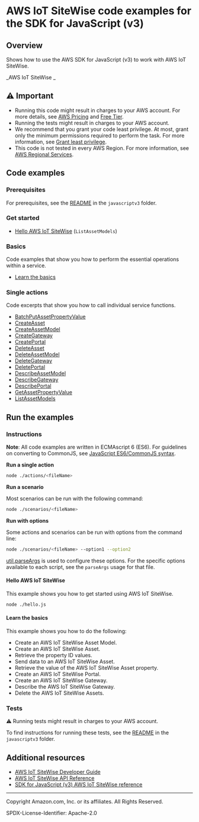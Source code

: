 # AWS IoT SiteWise code examples for the SDK for JavaScript (v3)

## Overview

Shows how to use the AWS SDK for JavaScript (v3) to work with AWS IoT SiteWise.

<!--custom.overview.start-->
<!--custom.overview.end-->

_AWS IoT SiteWise _

## ⚠ Important

* Running this code might result in charges to your AWS account. For more details, see [AWS Pricing](https://aws.amazon.com/pricing/) and [Free Tier](https://aws.amazon.com/free/).
* Running the tests might result in charges to your AWS account.
* We recommend that you grant your code least privilege. At most, grant only the minimum permissions required to perform the task. For more information, see [Grant least privilege](https://docs.aws.amazon.com/IAM/latest/UserGuide/best-practices.html#grant-least-privilege).
* This code is not tested in every AWS Region. For more information, see [AWS Regional Services](https://aws.amazon.com/about-aws/global-infrastructure/regional-product-services).

<!--custom.important.start-->
<!--custom.important.end-->

## Code examples

### Prerequisites

For prerequisites, see the [README](../../README.md#Prerequisites) in the `javascriptv3` folder.


<!--custom.prerequisites.start-->
<!--custom.prerequisites.end-->

### Get started

- [Hello AWS IoT SiteWise](hello.js#L4) (`ListAssetModels`)


### Basics

Code examples that show you how to perform the essential operations within a service.

- [Learn the basics](scenarios/iotsitewise-basics.js)


### Single actions

Code excerpts that show you how to call individual service functions.

- [BatchPutAssetPropertyValue](actions/batch-put-asset-property-value.js#L4)
- [CreateAsset](actions/create-asset.js#L4)
- [CreateAssetModel](actions/create-asset-model.js#L4)
- [CreateGateway](actions/create-gateway.js#L4)
- [CreatePortal](actions/create-portal.js#L4)
- [DeleteAsset](actions/delete-asset.js#L4)
- [DeleteAssetModel](actions/delete-asset-model.js#L4)
- [DeleteGateway](actions/delete-gateway.js#L4)
- [DeletePortal](actions/delete-portal.js#L4)
- [DescribeAssetModel](actions/describe-asset-model.js#L4)
- [DescribeGateway](actions/describe-gateway.js#L4)
- [DescribePortal](actions/describe-portal.js#L4)
- [GetAssetPropertyValue](actions/get-asset-property-value.js#L4)
- [ListAssetModels](actions/list-asset-models.js#L4)


<!--custom.examples.start-->
<!--custom.examples.end-->

## Run the examples

### Instructions

**Note**: All code examples are written in ECMAscript 6 (ES6). For guidelines on converting to CommonJS, see
[JavaScript ES6/CommonJS syntax](https://docs.aws.amazon.com/sdk-for-javascript/v3/developer-guide/sdk-examples-javascript-syntax.html).

**Run a single action**

```bash
node ./actions/<fileName>
```

**Run a scenario**

Most scenarios can be run with the following command:
```bash
node ./scenarios/<fileName>
```

**Run with options**

Some actions and scenarios can be run with options from the command line:
```bash
node ./scenarios/<fileName> --option1 --option2
```
[util.parseArgs](https://nodejs.org/api/util.html#utilparseargsconfig) is used to configure
these options. For the specific options available to each script, see the `parseArgs` usage
for that file.

<!--custom.instructions.start-->
<!--custom.instructions.end-->

#### Hello AWS IoT SiteWise

This example shows you how to get started using AWS IoT SiteWise.

```bash
node ./hello.js
```

#### Learn the basics

This example shows you how to do the following:

- Create an AWS IoT SiteWise Asset Model.
- Create an AWS IoT SiteWise Asset.
- Retrieve the property ID values.
- Send data to an AWS IoT SiteWise Asset.
- Retrieve the value of the AWS IoT SiteWise Asset property.
- Create an AWS IoT SiteWise Portal.
- Create an AWS IoT SiteWise Gateway.
- Describe the AWS IoT SiteWise Gateway.
- Delete the AWS IoT SiteWise Assets.

<!--custom.basic_prereqs.iotsitewise_Scenario.start-->
<!--custom.basic_prereqs.iotsitewise_Scenario.end-->


<!--custom.basics.iotsitewise_Scenario.start-->
<!--custom.basics.iotsitewise_Scenario.end-->


### Tests

⚠ Running tests might result in charges to your AWS account.


To find instructions for running these tests, see the [README](../../README.md#Tests)
in the `javascriptv3` folder.



<!--custom.tests.start-->
<!--custom.tests.end-->

## Additional resources

- [AWS IoT SiteWise Developer Guide](https://docs.aws.amazon.com/iot-sitewise/latest/userguide/what-is-sitewise.html)
- [AWS IoT SiteWise API Reference](https://docs.aws.amazon.com/iot-sitewise/latest/APIReference/Welcome.html)
- [SDK for JavaScript (v3) AWS IoT SiteWise reference](https://docs.aws.amazon.com/AWSJavaScriptSDK/v3/latest/client/iotsitewise)

<!--custom.resources.start-->
<!--custom.resources.end-->

---

Copyright Amazon.com, Inc. or its affiliates. All Rights Reserved.

SPDX-License-Identifier: Apache-2.0
